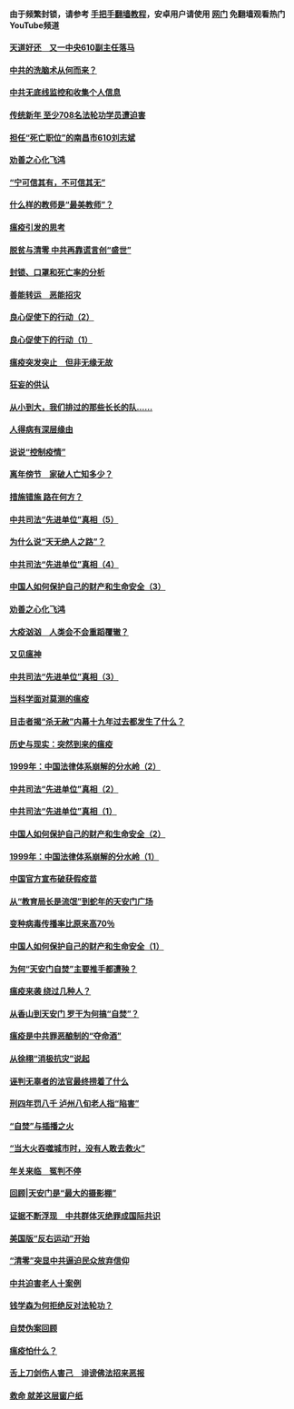 #### 由于频繁封锁，请参考 [手把手翻墙教程](https://github.com/gfw-breaker/guides/wiki/)，安卓用户请使用 [网门](https://github.com/gfw-breaker/nogfw/blob/master/dl.md?t=03170500) 免翻墙观看热门YouTube频道 

#### [天道好还　又一中央610副主任落马](../pages/19/422155.md?t=03170500) 

#### [中共的洗脑术从何而来？](../pages/19/422154.md?t=03170500) 

#### [中共无底线监控和收集个人信息](../pages/19/422039.md?t=03170500) 

#### [传统新年 至少708名法轮功学员遭迫害](../pages/19/421946.md?t=03170500) 

#### [担任“死亡职位”的南昌市610刘志斌](../pages/19/421957.md?t=03170500) 

#### [劝善之心化飞鸿](../pages/19/421164.md?t=03170500) 

#### [“宁可信其有，不可信其无”](../pages/19/421691.md?t=03170500) 

#### [什么样的教师是“最美教师”？](../pages/19/421755.md?t=03170500) 

#### [瘟疫引发的思考](../pages/19/421594.md?t=03170500) 

#### [脱贫与清零 中共再靠谎言创“盛世”](../pages/19/421590.md?t=03170500) 

#### [封锁、口罩和死亡率的分析](../pages/19/421495.md?t=03170500) 

#### [善能转运　恶能招灾](../pages/19/421334.md?t=03170500) 

#### [良心促使下的行动（2）](../pages/19/421361.md?t=03170500) 

#### [良心促使下的行动（1）](../pages/19/421302.md?t=03170500) 

#### [瘟疫突发突止　但非无缘无故](../pages/19/421281.md?t=03170500) 

#### [狂妄的供认](../pages/19/421199.md?t=03170500) 

#### [从小到大，我们排过的那些长长的队……](../pages/19/421243.md?t=03170500) 

#### [人得病有深层缘由](../pages/19/420864.md?t=03170500) 

#### [说说“控制疫情”](../pages/19/420831.md?t=03170500) 

#### [离年傍节　家破人亡知多少？](../pages/19/420563.md?t=03170500) 

#### [措施错施  路在何方？](../pages/19/420076.md?t=03170500) 

#### [中共司法“先进单位”真相（5）](../pages/19/419453.md?t=03170500) 

#### [为什么说“天无绝人之路”？](../pages/19/419618.md?t=03170500) 

#### [中共司法“先进单位”真相（4）](../pages/19/419452.md?t=03170500) 

#### [中国人如何保护自己的财产和生命安全（3）](../pages/19/419405.md?t=03170500) 

#### [劝善之心化飞鸿](../pages/19/418758.md?t=03170500) 

#### [大疫汹汹　人类会不会重蹈覆辙？](../pages/19/419691.md?t=03170500) 

#### [又见瘟神](../pages/19/419225.md?t=03170500) 

#### [中共司法“先进单位”真相（3）](../pages/19/419451.md?t=03170500) 

#### [当科学面对莫测的瘟疫](../pages/19/419625.md?t=03170500) 

#### [目击者揭“杀无赦”内幕十九年过去都发生了什么？](../pages/19/419617.md?t=03170500) 

#### [历史与现实：突然到来的瘟疫](../pages/19/419619.md?t=03170500) 

#### [1999年：中国法律体系崩解的分水岭（2）](../pages/19/419455.md?t=03170500) 

#### [中共司法“先进单位”真相（2）](../pages/19/419450.md?t=03170500) 

#### [中共司法“先进单位”真相（1）](../pages/19/419449.md?t=03170500) 

#### [中国人如何保护自己的财产和生命安全（2）](../pages/19/419404.md?t=03170500) 

#### [1999年：中国法律体系崩解的分水岭（1）](../pages/19/419454.md?t=03170500) 

#### [中国官方宣布破获假疫苗](../pages/19/419504.md?t=03170500) 

#### [从“教育局长是流氓”到蛇年的天安门广场](../pages/19/419470.md?t=03170500) 

#### [变种病毒传播率比原来高70％](../pages/19/419456.md?t=03170500) 

#### [中国人如何保护自己的财产和生命安全（1）](../pages/19/419403.md?t=03170500) 

#### [为何“天安门自焚”主要推手都遭殃？](../pages/19/419348.md?t=03170500) 

#### [瘟疫来袭 绕过几种人？](../pages/19/419349.md?t=03170500) 

#### [从香山到天安门 罗干为何搞“自焚”？](../pages/19/419270.md?t=03170500) 

#### [瘟疫是中共罪恶酿制的“夺命酒”](../pages/19/419223.md?t=03170500) 

#### [从徐栩“消极抗灾”说起](../pages/19/419224.md?t=03170500) 

#### [诬判无辜者的法官最终捞着了什么](../pages/19/419268.md?t=03170500) 

#### [刑四年罚八千 泸州八旬老人指“陷害”](../pages/19/419232.md?t=03170500) 

#### [“自焚”与插播之火](../pages/19/419226.md?t=03170500) 

#### [“当大火吞噬城市时，没有人敢去救火”](../pages/19/419077.md?t=03170500) 

#### [年关来临　冤判不停](../pages/19/419093.md?t=03170500) 

#### [回顾|天安门是“最大的摄影棚”](../pages/19/380866.md?t=03170500) 

#### [证据不断浮现　中共群体灭绝罪成国际共识](../pages/19/419031.md?t=03170500) 

#### [美国版“反右运动”开始](../pages/19/419030.md?t=03170500) 

#### [“清零”突显中共逼迫民众放弃信仰](../pages/19/418995.md?t=03170500) 

#### [中共迫害老人十案例](../pages/19/418831.md?t=03170500) 

#### [钱学森为何拒绝反对法轮功？](../pages/19/418905.md?t=03170500) 

#### [自焚伪案回顾](../pages/19/418799.md?t=03170500) 

#### [瘟疫怕什么？](../pages/19/418800.md?t=03170500) 

#### [舌上刀剑伤人害己　诽谤佛法招来恶报](../pages/19/418731.md?t=03170500) 

#### [救命 就差这层窗户纸](../pages/19/418706.md?t=03170500) 

